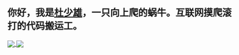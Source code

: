 ## 你好，我是<a href="https://shaoxiongdu.cn" target="_blank">杜少雄</a>，一只向上爬的蜗牛。互联网摸爬滚打的代码搬运工。

<a href="https://github-readme-stats.vercel.app/api?cache_seconds=1800&username=shaoxiongdu">
  <img align="center" src="https://github-readme-stats.vercel.app/api?cache_seconds=1800&username=shaoxiongdu&hide_border=false&show_icons=true&include_all_commits=true&count_private=true&theme=buefy&locale=cn&line_height=18" />
</a>
<a href="https://github-readme-stats.vercel.app/api/top-langs/?layout=compact&username=shaoxiongdu">
  <img align="center" src="https://github-readme-stats.vercel.app/api/top-langs/?layout=compact&username=shaoxiongdu&hide_border=false&line_height=18&theme=flag-india&locale=cn" />
</a>

